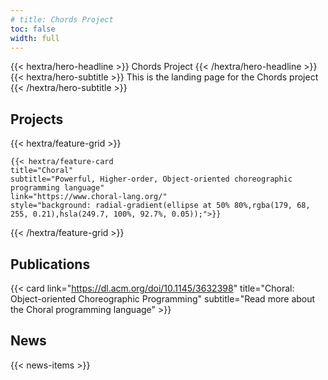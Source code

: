 ```yaml
---
# title: Chords Project
toc: false
width: full
---
```


<div class="hx-mt-6 hx-mb-6">
{{< hextra/hero-headline >}}
  Chords Project
{{< /hextra/hero-headline >}}
</div>

<div class="hx-mb-12">
{{< hextra/hero-subtitle >}}
  This is the landing page for the Chords project
{{< /hextra/hero-subtitle >}}
</div>

## Projects

<div class="hx-block hx-h-4"></div>

{{< hextra/feature-grid >}}

    {{< hextra/feature-card
    title="Choral"
    subtitle="Powerful, Higher-order, Object-oriented choreographic programming language"
    link="https://www.choral-lang.org/"
    style="background: radial-gradient(ellipse at 50% 80%,rgba(179, 68, 255, 0.21),hsla(249.7, 100%, 92.7%, 0.05));">}}

{{< /hextra/feature-grid >}}

## Publications

<div class="hx-block hx-h-4"></div>

<!-- <a class="hideUnderline" href="https://dl.acm.org/doi/10.1145/3632398">
{{< callout emoji="📖" >}}
Choral: Object-oriented Choreographic Programming
{{< /callout >}}
</a> -->

<div class="hideUnderline">

{{< card
link="https://dl.acm.org/doi/10.1145/3632398"
title="Choral: Object-oriented Choreographic Programming"
subtitle="Read more about the Choral programming language" >}}

</div>

## News

{{< news-items >}}

<!-- {{< cards >}}
{{< card link="docs" title="Docs" icon="book-open" >}}
{{< card link="about" title="About" icon="user" >}}
{{< /cards >}} -->
